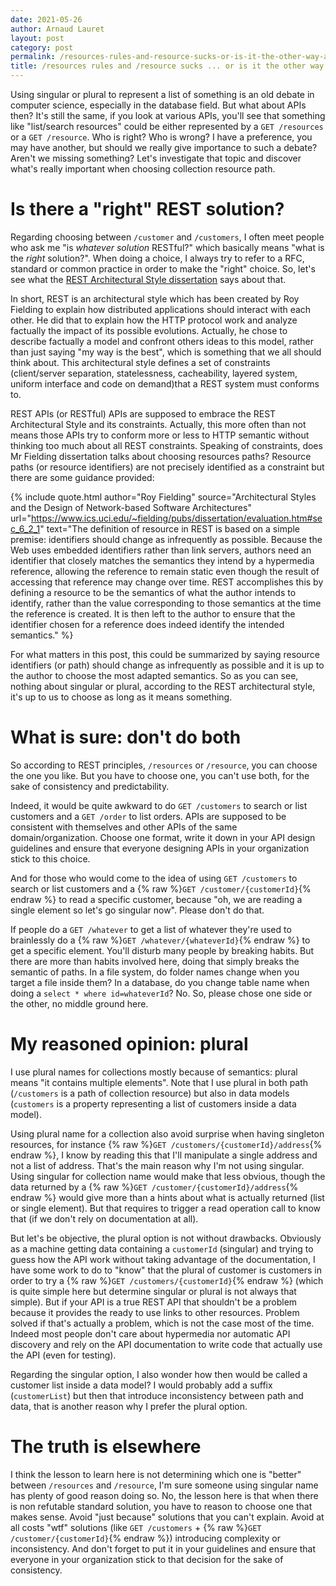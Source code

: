 ```yaml
---
date: 2021-05-26
author: Arnaud Lauret
layout: post
category: post
permalink: /resources-rules-and-resource-sucks-or-is-it-the-other-way-around/
title: /resources rules and /resource sucks ... or is it the other way around?
---
```


Using singular or plural to represent a list of something is an old debate in computer science, especially in the database field.
But what about APIs then?
It's still the same, if you look at various APIs, you'll see that something like "list/search resources" could be either represented by a `GET /resources` or a `GET /resource`.
Who is right?
Who is wrong?
I have a preference, you may have another, but should we really give importance to such a debate?
Aren't we missing something?
Let's investigate that topic and discover what's really important when choosing collection resource path.
<!--more-->

# Is there a "right" REST solution?

Regarding choosing between `/customer` and `/customers`, I often meet people who ask me "is _whatever solution_ RESTful?" which basically means "what is the _right_ solution?".
When doing a choice, I always try to refer to a RFC, standard or common practice in order to make the "right" choice.
So, let's see what the [REST Architectural Style dissertation](https://www.ics.uci.edu/~fielding/pubs/dissertation/top.htm) says about that.

In short, REST is an architectural style which has been created by Roy Fielding to explain how distributed applications should interact with each other.
He did that to explain how the HTTP protocol work and analyze factually the impact of its possible evolutions.
Actually, he chose to describe factually a model and confront others ideas to this model, rather than just saying "my way is the best", which is something that we all should think about.
This architectural style defines a set of constraints (client/server separation, statelessness, cacheability, layered system, uniform interface and code on demand)that a REST system must conforms to.

REST APIs (or RESTful) APIs are supposed to embrace the REST Architectural Style and its constraints.
Actually, this more often than not means those APIs try to conform more or less to HTTP semantic without thinking too much about all REST constraints.
Speaking of constraints, does Mr Fielding dissertation talks about choosing resources paths?
Resource paths (or resource identifiers) are not precisely identified as a constraint but there are some guidance provided:

{% include quote.html
    author="Roy Fielding"
    source="Architectural Styles and the Design of Network-based Software Architectures"
    url="https://www.ics.uci.edu/~fielding/pubs/dissertation/evaluation.htm#sec_6_2_1"
    text="The definition of resource in REST is based on a simple premise: identifiers should change as infrequently as possible. Because the Web uses embedded identifiers rather than link servers, authors need an identifier that closely matches the semantics they intend by a hypermedia reference, allowing the reference to remain static even though the result of accessing that reference may change over time. REST accomplishes this by defining a resource to be the semantics of what the author intends to identify, rather than the value corresponding to those semantics at the time the reference is created. It is then left to the author to ensure that the identifier chosen for a reference does indeed identify the intended semantics."
%}

For what matters in this post, this could be summarized by saying resource identifiers (or path) should change as infrequently as possible and it is up to the author to choose the most adapted semantics.
So as you can see, nothing about singular or plural, according to the REST architectural style, it's up to us to choose as long as it means something.

# What is sure: don't do both

So according to REST principles, `/resources` or `/resource`, you can choose the one you like.
But you have to choose one, you can't use both, for the sake of consistency and predictability.

Indeed, it would be quite awkward to do `GET /customers` to search or list customers and a `GET /order` to list orders.
APIs are supposed to be consistent with themselves and other APIs of the same domain/organization.
Choose one format, write it down in your API design guidelines and ensure that everyone designing APIs in your organization stick to this choice.

And for those who would come to the idea of using `GET /customers` to search or list customers and a {% raw %}`GET /customer/{customerId}`{% endraw %} to read a specific customer, because "oh, we are reading a single element so let's go singular now".
Please don't do that.

If people do a `GET /whatever` to get a list of whatever they're used to brainlessly do a {% raw %}`GET /whatever/{whateverId}`{% endraw %} to get a specific element.
You'll disturb many people by breaking habits.
But there are more than habits involved here, doing that simply breaks the semantic of paths.
In a file system, do folder names change when you target a file inside them?
In a database, do you change table name when doing a `select * where id=whateverId`?
No.
So, please chose one side or the other, no middle ground here.

# My reasoned opinion: plural

I use plural names for collections mostly because of semantics: plural means "it contains multiple elements". 
Note that I use plural in both path (`/customers` is a path of collection resource) but also in data models (`customers` is a property representing a list of customers inside a data model).

Using plural name for a collection also avoid surprise when having singleton resources, for instance {% raw %}`GET /customers/{customerId}/address`{% endraw %}, I know by reading this that I'll manipulate a single address and not a list of address.
That's the main reason why I'm not using singular.
Using singular for collection name would make that less obvious, though the data returned by a {% raw %}`GET /customer/{customerId}/address`{% endraw %} would give more than a hints about what is actually returned (list or single element).
But that requires to trigger a read operation call to know that (if we don't rely on documentation at all).

But let's be objective, the plural option is not without drawbacks.
Obviously as a machine getting data containing a `customerId` (singular) and trying to guess how the API work without taking advantage of the documentation, I have some work to do to "know" that the plural of customer is customers in order to try a {% raw %}`GET /customers/{customerId}`{% endraw %} (which is quite simple here but determine singular or plural is not always that simple).
But if your API is a true REST API that shouldn't be a problem because it provides the ready to use links to other resources.
Problem solved if that's actually a problem, which is not the case most of the time.
Indeed most people don't care about hypermedia nor automatic API discovery and rely on the API documentation to write code that actually use the API (even for testing).

Regarding the singular option, I also wonder how then would be called a customer list inside a data model?
I would probably add a suffix (`customerList`) but then that introduce inconsistency between path and data, that is another reason why I prefer the plural option.

# The truth is elsewhere

I think the lesson to learn here is not determining which one is "better" between `/resources` and `/resource`, I'm sure someone using singular name has plenty of good reason doing so.
No, the lesson here is that when there is non refutable standard solution, you have to reason to choose one that makes sense.
Avoid "just because" solutions that you can't explain.
Avoid at all costs "wtf" solutions (like `GET /customers` + {% raw %}`GET /customer/{customerId}`{% endraw %}) introducing complexity or inconsistency.
And don't forget to put it in your guidelines and ensure that everyone in your organization stick to that decision for the sake of consistency.